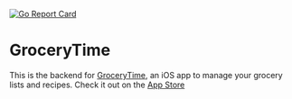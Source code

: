 [![Go Report Card](https://goreportcard.com/badge/github.com/bradpurchase/grocerytime-backend)](https://goreportcard.com/report/github.com/bradpurchase/grocerytime-backend)

# GroceryTime

This is the backend for [GroceryTime](https://groceryti.me), an iOS app to manage your grocery lists and recipes. Check it out on the [App Store](https://apps.apple.com/app/id1526291340)
